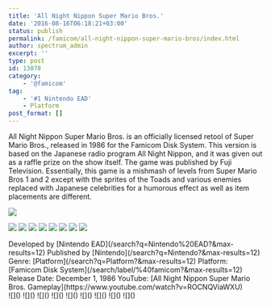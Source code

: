 ```yaml
---
title: 'All Night Nippon Super Mario Bros.'
date: '2016-08-16T06:18:21+03:00'
status: publish
permalink: /famicom/all-night-nippon-super-mario-bros/index.html
author: spectrum_admin
excerpt: ''
type: post
id: 13078
category:
    - '@famicom'
tag:
    - '#1 Nintendo EAD'
    - Platform
post_format: []
---
```


<div id="game-description" class="tabcontent">

All Night Nippon Super Mario Bros. is an officially licensed retool of Super Mario Bros., released in 1986 for the Famicom Disk System. This version is based on the Japanese radio program All Night Nippon, and it was given out as a raffle prize on the show itself. The game was published by Fuji Television. Essentially, this game is a mishmash of levels from Super Mario Bros 1 and 2 except with the sprites of the Toads and various enemies replaced with Japanese celebrities for a humorous effect as well as item placements are different.

</div>

![](https://wsrv.nl/?url=https://images.launchbox-app.com/dd6916ee-1687-4ba6-9abf-291643d729ae.jpg&output=webp&maxage=1d)

<div id="game-media" class="tabcontent">

![](https://images.launchbox-app.com/01bc03e1-b149-4314-a2ed-61632e35beff.jpg) 
![](https://images.launchbox-app.com/5e304cc2-4e4e-4742-a43b-66339ad30294.png)
![](https://images.launchbox-app.com/37da80b3-8c47-46fe-9dd7-9b991638d4ea.jpg) 
![](https://images.launchbox-app.com/5de0b885-0eb5-4856-a885-bc8ea1ca14fe.png)
![](https://images.launchbox-app.com/7098dc64-10e8-4332-a787-82856ae35989.png)
![](https://images.launchbox-app.com/3d84d1d0-bc8a-4499-8049-193aa82a298b.png)
![](https://images.launchbox-app.com/37da80b3-8c47-46fe-9dd7-9b991638d4ea.jpg) 
![](https://images.launchbox-app.com/37da80b3-8c47-46fe-9dd7-9b991638d4ea.jpg) 
    
</div>

<div id="game-info" class="tabcontent">
Developed by [Nintendo EAD](/search?q=Nintendo%20EAD?&max-results=12)  
Published by [Nintendo](/search?q=Nintendo?&max-results=12)  
Genre: [Platform](/search?q=Platform?&max-results=12)  
Platform: [Famicom Disk System](/search/label/%40famicom?&amp;max-results=12)  
Release Date: December 1, 1986  
YouTube: [All Night Nippon Super Mario Bros. Gameplay](https://www.youtube.com/watch?v=ROCNQViaWXU)</div><div class="game-media">![]() ![]() ![]() ![]() ![]() ![]() ![]() ![]() ![]()</div>
